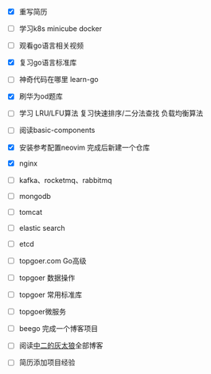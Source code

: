 
- [x] 重写简历

- [ ] 学习k8s minicube docker

- [ ] 观看go语言相关视频

- [x] 复习go语言标准库

- [ ] 神奇代码在哪里 learn-go

- [x] 刷华为od题库 

- [ ] 学习 LRU/LFU算法 复习快速排序/二分法查找 负载均衡算法

- [ ] 阅读basic-components

- [x] 安装参考配置neovim 完成后新建一个仓库

- [x] nginx

- [ ] kafka、rocketmq、rabbitmq

- [ ] mongodb

- [ ] tomcat

- [ ] elastic search

- [ ] etcd

- [ ] topgoer.com Go高级

- [ ] topgoer 数据操作

- [ ] topgoer 常用标准库

- [ ] topgoer微服务

- [ ] beego 完成一个博客项目

- [ ] 阅读[中二的灰太狼](http://120.79.202.23/)全部博客

- [ ] 简历添加项目经验
